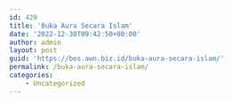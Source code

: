 ```yaml
---
id: 429
title: 'Buka Aura Secara Islam'
date: '2022-12-30T09:42:50+00:00'
author: admin
layout: post
guid: 'https://bos.awn.biz.id/buka-aura-secara-islam/'
permalink: /buka-aura-secara-islam/
categories:
    - Uncategorized
---
```


